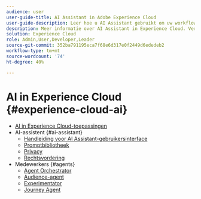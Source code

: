 ```yaml
---
audience: user
user-guide-title: AI Assistant in Adobe Experience Cloud
user-guide-description: Leer hoe u AI Assistant gebruikt om uw workflow met Adobe Experience Platform en Real-time Customer Data Platform te versnellen.
description: Meer informatie over AI Assistant in Experience Cloud. Verbeter uw productkennis en verbeter operationele inzichten gebruikend AI in Experience Cloud.
solution: Experience Cloud
role: Admin,User,Developer,Leader
source-git-commit: 352ba791195eca7f68e6d317e0f2449d6ededeb2
workflow-type: tm+mt
source-wordcount: '74'
ht-degree: 40%

---
```



# AI in Experience Cloud {#experience-cloud-ai}

- [AI in Experience Cloud-toepassingen](home.md)
- AI-assistent {#ai-assistant}
   - [Handleiding voor AI Assistant-gebruikersinterface](./ai-assistant/ai-assistant-ui.md)
   - [Promptbibliotheek](./ai-assistant/prompt-library.md)
   - [Privacy](./ai-assistant/privacy.md)
   - [Rechtsvordering](./ai-assistant/legal-disclaimer.md)
- Medewerkers {#agents}
   - [Agent Orchestrator](./agents/agent-orchestrator.md)
   - [Audience-agent](./agents/audience.md)
   - [Experimentator](./agents/agent-experiment.md)
   - [Journey Agent](./agents/ajo-agent-analyze.md)

